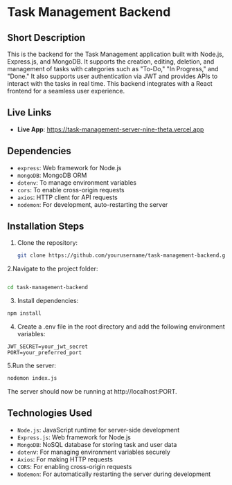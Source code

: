 # Task Management Backend

## Short Description
This is the backend for the Task Management application built with Node.js, Express.js, and MongoDB. It supports the creation, editing, deletion, and management of tasks with categories such as "To-Do," "In Progress," and "Done." It also supports user authentication via JWT and provides APIs to interact with the tasks in real time. This backend integrates with a React frontend for a seamless user experience.

## Live Links
- **Live App**: https://task-management-server-nine-theta.vercel.app

## Dependencies
- `express`: Web framework for Node.js
- `mongoDB`: MongoDB ORM
- `dotenv`: To manage environment variables
- `cors`: To enable cross-origin requests
- `axios`: HTTP client for API requests
- `nodemon`: For development, auto-restarting the server

## Installation Steps
1. Clone the repository:
   ```bash
   git clone https://github.com/yourusername/task-management-backend.git
   ```

 2.Navigate to the project folder:
```bash

cd task-management-backend
```
3. Install dependencies:
```bash
npm install
```
4. Create a .env file in the root directory and add the following environment variables: 
```MONGO_URI=your_mongo_database_url
JWT_SECRET=your_jwt_secret
PORT=your_preferred_port
```
5.Run the server:
```bash
nodemon index.js
```
The server should now be running at http://localhost:PORT.

## Technologies Used

- `Node.js`: JavaScript runtime for server-side development
- `Express.js`: Web framework for Node.js
- `MongoDB`: NoSQL database for storing task and user data
- `doten`v: For managing environment variables securely
- `Axios`: For making HTTP requests
- `CORS`: For enabling cross-origin requests
- `Nodemon`: For automatically restarting the server during development

